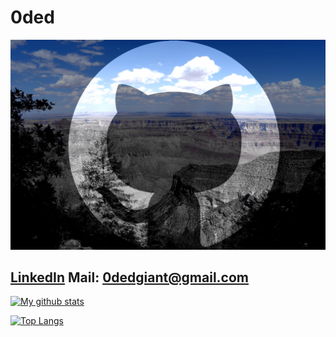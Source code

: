 # 0ded

![img](/github.jpg)

## [LinkedIn](https://www.linkedin.com/in/oded/) Mail: [0dedgiant@gmail.com](mailto:0dedgiant@gmail.com?subject=You_are_hired!)



[![My github stats](https://github-readme-stats.vercel.app/api?username=0ded&show_icons=true&theme=merko)](https://github.com/0ded/github-readme-stats)

 [![Top Langs](https://github-readme-stats.vercel.app/api/top-langs/?username=0ded&theme=merko)](https://github.com/0ded/github-readme-stats)

